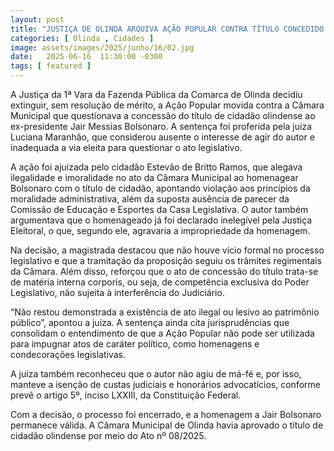 ```yaml
---
layout: post
title: "JUSTIÇA DE OLINDA ARQUIVA AÇÃO POPULAR CONTRA TÍTULO CONCEDIDO A JAIR BOLSONARO"
categories: [ Olinda , Cidades ]
image: assets/images/2025/junho/16/02.jpg
date:   2025-06-16  11:30:00 -0300
tags: [ featured ]
---
```

A Justiça da 1ª Vara da Fazenda Pública da Comarca de Olinda decidiu extinguir, sem resolução de mérito, a Ação Popular movida contra a Câmara Municipal que questionava a concessão do título de cidadão olindense ao ex-presidente Jair Messias Bolsonaro. A sentença foi proferida pela juíza Luciana Maranhão, que considerou ausente o interesse de agir do autor e inadequada a via eleita para questionar o ato legislativo.

A ação foi ajuizada pelo cidadão Estevão de Britto Ramos, que alegava ilegalidade e imoralidade no ato da Câmara Municipal ao homenagear Bolsonaro com o título de cidadão, apontando violação aos princípios da moralidade administrativa, além da suposta ausência de parecer da Comissão de Educação e Esportes da Casa Legislativa. O autor também argumentava que o homenageado já foi declarado inelegível pela Justiça Eleitoral, o que, segundo ele, agravaria a impropriedade da homenagem.

Na decisão, a magistrada destacou que não houve vício formal no processo legislativo e que a tramitação da proposição seguiu os trâmites regimentais da Câmara. Além disso, reforçou que o ato de concessão do título trata-se de matéria interna corporis, ou seja, de competência exclusiva do Poder Legislativo, não sujeita à interferência do Judiciário.

“Não restou demonstrada a existência de ato ilegal ou lesivo ao patrimônio público”, apontou a juíza. A sentença ainda cita jurisprudências que consolidam o entendimento de que a Ação Popular não pode ser utilizada para impugnar atos de caráter político, como homenagens e condecorações legislativas.

A juíza também reconheceu que o autor não agiu de má-fé e, por isso, manteve a isenção de custas judiciais e honorários advocatícios, conforme prevê o artigo 5º, inciso LXXIII, da Constituição Federal.

Com a decisão, o processo foi encerrado, e a homenagem a Jair Bolsonaro permanece válida. A Câmara Municipal de Olinda havia aprovado o título de cidadão olindense por meio do Ato nº 08/2025.
